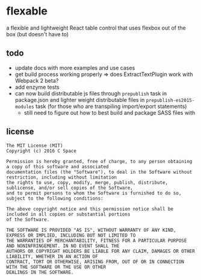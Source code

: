 # flexable
a flexible and lightweight React table control that uses flexbox out of the box (but doesn't have to)

## todo
- update docs with more examples and use cases
- get build process working properly => does ExtractTextPlugin work with Webpack 2 beta?
- add enzyme tests
- can now build distributable js files through `prepublish` task in package.json and lighter weight distributable files in `prepublish-es2015-modules` task (for those who are transpiling import/export statements)
    - still need to figure out how to best build and package SASS files with 

## license
```
The MIT License (MIT)
Copyright (c) 2016 C Space

Permission is hereby granted, free of charge, to any person obtaining a copy of this software and associated
documentation files (the "Software"), to deal in the Software without restriction, including without limitation
the rights to use, copy, modify, merge, publish, distribute, sublicense, and/or sell copies of the Software,
and to permit persons to whom the Software is furnished to do so, subject to the following conditions:

The above copyright notice and this permission notice shall be included in all copies or substantial portions
of the Software.

THE SOFTWARE IS PROVIDED "AS IS", WITHOUT WARRANTY OF ANY KIND, EXPRESS OR IMPLIED, INCLUDING BUT NOT LIMITED TO
THE WARRANTIES OF MERCHANTABILITY, FITNESS FOR A PARTICULAR PURPOSE AND NONINFRINGEMENT. IN NO EVENT SHALL THE 
AUTHORS OR COPYRIGHT HOLDERS BE LIABLE FOR ANY CLAIM, DAMAGES OR OTHER LIABILITY, WHETHER IN AN ACTION OF 
CONTRACT, TORT OR OTHERWISE, ARISING FROM, OUT OF OR IN CONNECTION WITH THE SOFTWARE OR THE USE OR OTHER 
DEALINGS IN THE SOFTWARE.

```
